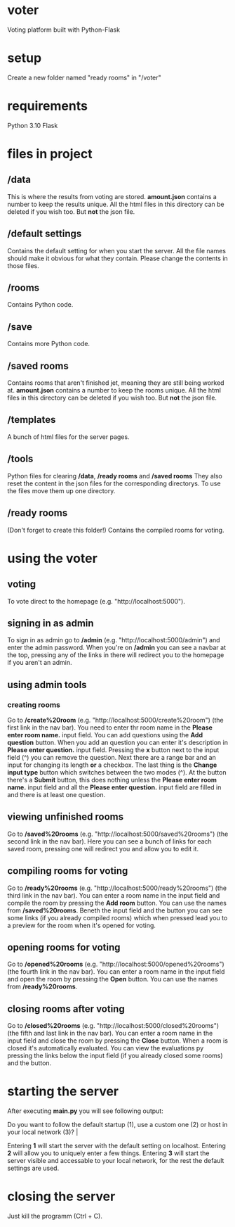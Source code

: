 # voter
Voting platform built with Python-Flask
# setup
Create a new folder named "ready rooms" in "/voter"
# requirements
Python 3.10
Flask
# files in project
## /data
This is where the results from voting are stored.
**amount.json** contains a number to keep the results unique.
All the html files in this directory can be deleted if you wish too. But **not** the json file.
## /default settings
Contains the default setting for when you start the server.
All the file names should make it obvious for what they contain.
Please change the contents in those files.
## /rooms
Contains Python code.
## /save
Contains more Python code.
## /saved rooms
Contains rooms that aren't finished jet, meaning they are still being worked at.
**amount.json** contains a number to keep the rooms unique.
All the html files in this directory can be deleted if you wish too. But **not** the json file.
## /templates
A bunch of html files for the server pages.
## /tools
Python files for clearing **/data**, **/ready rooms** and **/saved rooms**
They also reset the content in the json files for the corresponding directorys.
To use the files move them up one directory.
## /ready rooms
(Don't forget to create this folder!)
Contains the compiled rooms for voting.
# using the voter
## voting
To vote direct to the homepage (e.g. "http://localhost:5000").
## signing in as admin
To sign in as admin go to **/admin** (e.g. "http://localhost:5000/admin") and enter the admin password.
When you're on **/admin** you can see a navbar at the top, pressing any of the links in there will redirect you to the homepage if you aren't an admin.
## using admin tools
### creating rooms
Go to **/create%20room** (e.g. "http://localhost:5000/create%20room") (the first link in the nav bar).
You need to enter thr room name in the **Please enter room name.** input field.
You can add questions using the **Add question** button.
When you add an question you can enter it's description in **Please enter question.** input field.
Pressing the **x** button next to the input field (^) you can remove the question.
Next there are a range bar and an input for changing its length **or** a checkbox.
The last thing is the **Change input type** button which switches between the two modes (^).
At the button there's a **Submit** button, this does nothing unless the **Please enter room name.** input field and all the **Please enter question.** input field are filled in and there is at least one question.
## viewing unfinished rooms
Go to **/saved%20rooms** (e.g. "http://localhost:5000/saved%20rooms") (the second link in the nav bar).
Here you can see a bunch of links for each saved room, pressing one will redirect you and allow you to edit it.
## compiling rooms for voting
Go to **/ready%20rooms** (e.g. "http://localhost:5000/ready%20rooms") (the third link in the nav bar).
You can enter a room name in the input field and compile the room by pressing the **Add room** button.
You can use the names from **/saved%20rooms**.
Beneth the input field and the button you can see some links (if you already compiled rooms) which when pressed lead you to a preview for the room when it's opened for voting.
## opening rooms for voting
Go to **/opened%20rooms** (e.g. "http://localhost:5000/opened%20rooms") (the fourth link in the nav bar).
You can enter a room name in the input field and open the room by pressing the **Open** button.
You can use the names from **/ready%20rooms**.
## closing rooms after voting
Go to **/closed%20rooms** (e.g. "http://localhost:5000/closed%20rooms") (the fifth and last link in the nav bar).
You can enter a room name in the input field and close the room by pressing the **Close** button.
When a room is closed it's automatically evaluated.
You can view the evaluations py pressing the links below the input field (if you already closed some rooms) and the button.
# starting the server
After executing **main.py** you will see following output:

Do you want to follow the default startup (1), use a custom one (2) or host in your local network (3)?
        |
  
Entering **1** will start the server with the default setting on localhost.
Entering **2** will allow you to uniquely enter a few things.
Entering **3** will start the server visible and accessable to your local network, for the rest the default settings are used.
# closing the server
Just kill the programm (Ctrl + C).
